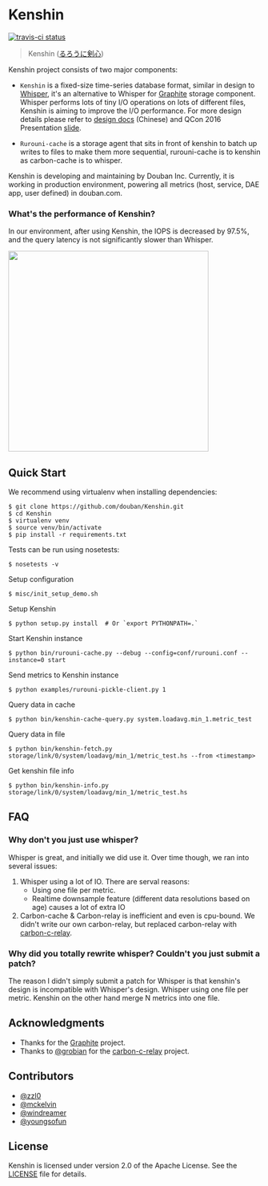 Kenshin
=============

[![travis-ci status](https://travis-ci.org/douban/Kenshin.svg)](https://travis-ci.org/douban/Kenshin)

> Kenshin ([るろうに剣心](http://zh.wikipedia.org/wiki/%E6%B5%AA%E5%AE%A2%E5%89%91%E5%BF%83))

Kenshin project consists of two major components:

- `Kenshin` is a fixed-size time-series database format, similar in design to [Whisper](https://github.com/graphite-project/whisper), it's an alternative to Whisper for [Graphite](https://github.com/graphite-project) storage component. Whisper performs lots of tiny I/O operations on lots of different files, Kenshin is aiming to improve the I/O performance. For more design details please refer to [design docs](https://github.com/douban/Kenshin/wiki/design) (Chinese) and QCon 2016 Presentation [slide](https://github.com/zzl0/zzl0.github.com/raw/master/files/QCon-Kenshin.pdf).

- `Rurouni-cache` is a storage agent that sits in front of kenshin to batch up writes to files to make them more sequential, rurouni-cache is to kenshin as carbon-cache is to whisper.

Kenshin is developing and maintaining by Douban Inc. Currently, it is working in production environment, powering all metrics (host, service, DAE app, user defined) in douban.com.


### What's the performance of Kenshin?


In our environment, after using Kenshin, the IOPS is decreased by 97.5%, and the query latency is not significantly slower than Whisper.

<img src="/img/kenshin-perf.png" width="400"/>


Quick Start
------------------

We recommend using virtualenv when installing dependencies:

    $ git clone https://github.com/douban/Kenshin.git
    $ cd Kenshin
    $ virtualenv venv
    $ source venv/bin/activate
    $ pip install -r requirements.txt

Tests can be run using nosetests:

    $ nosetests -v

Setup configuration

    $ misc/init_setup_demo.sh

Setup Kenshin

    $ python setup.py install  # Or `export PYTHONPATH=.`

Start Kenshin instance
    
    $ python bin/rurouni-cache.py --debug --config=conf/rurouni.conf --instance=0 start

Send metrics to Kenshin instance

    $ python examples/rurouni-pickle-client.py 1

Query data in cache

    $ python bin/kenshin-cache-query.py system.loadavg.min_1.metric_test

Query data in file
    
    $ python bin/kenshin-fetch.py storage/link/0/system/loadavg/min_1/metric_test.hs --from <timestamp>

Get kenshin file info

    $ python bin/kenshin-info.py storage/link/0/system/loadavg/min_1/metric_test.hs


FAQ
----------


### Why don't you just use whisper?

Whisper is great, and initially we did use it. Over time though, we ran into several issues:

1. Whisper using a lot of IO. There are serval reasons:
    - Using one file per metric.
    - Realtime downsample feature (different data resolutions based on age) causes a lot of extra IO
2. Carbon-cache & Carbon-relay is inefficient and even is cpu-bound. We didn't write our own carbon-relay, but replaced carbon-relay with [carbon-c-relay](https://github.com/grobian/carbon-c-relay).


### Why did you totally rewrite whisper? Couldn't you just submit a patch?

The reason I didn't simply submit a patch for Whisper is that kenshin's design is incompatible with Whisper's design. Whisper using one file per metric. Kenshin on the other hand merge N metrics into one file.


Acknowledgments
------------------

- Thanks for the [Graphite](https://github.com/graphite-project) project.
- Thanks to [@grobian](https://github.com/grobian) for the [carbon-c-relay](https://github.com/grobian/carbon-c-relay) project.


Contributors
---------------

- [@zzl0](https://github.com/zzl0)
- [@mckelvin](https://github.com/mckelvin)
- [@windreamer](https://github.com/windreamer)
- [@youngsofun](https://github.com/youngsofun)


License
-------

Kenshin is licensed under version 2.0 of the Apache License. See the [LICENSE](/LICENSE) file for details.
